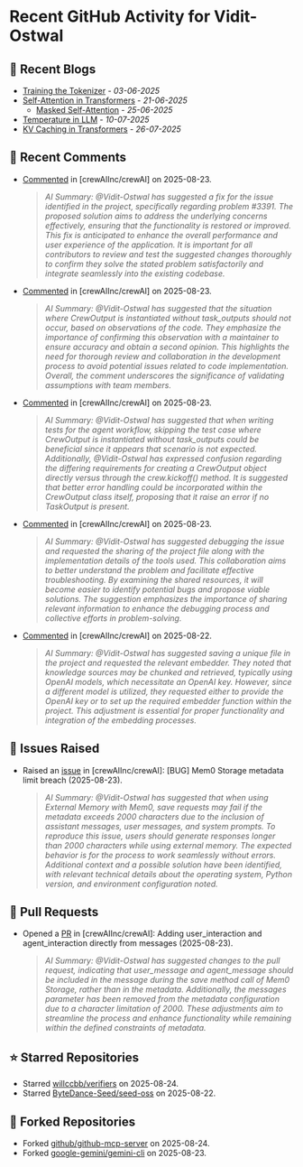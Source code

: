 # Recent GitHub Activity for Vidit-Ostwal

## 📝 Recent Blogs
- [Training the Tokenizer](https://www.notion.so/207e478805d48090b34fcc5c8e8c3c01?v=207e478805d480cfac6c000ca3c80482) - *03-06-2025*
- [Self-Attention in Transformers](https://www.notion.so/viditostwal/Self-Attention-in-Transformers-216e478805d48005b515fac90e1d76e0) - *21-06-2025*
  - [Masked Self-Attention](https://www.notion.so/viditostwal/Self-Attention-in-Transformers-216e478805d48005b515fac90e1d76e0) - *25-06-2025*
- [Temperature in LLM](https://open.substack.com/pub/viditostwal/p/how-does-temperature-changes-the?r=m52qu&utm_campaign=post&utm_medium=web&showWelcomeOnShare=false) - *10-07-2025*
- [KV Caching in Transformers](https://open.substack.com/pub/viditostwal/p/kv-key-value-cache-in-transformers?r=m52qu&utm_campaign=post&utm_medium=web&showWelcomeOnShare=false) - *26-07-2025*
## 💬 Recent Comments
- [Commented](https://github.com/crewAIInc/crewAI/pull/3390#issuecomment-3217132293) in [crewAIInc/crewAI] on 2025-08-23.
  > *AI Summary: @Vidit-Ostwal has suggested a fix for the issue identified in the project, specifically regarding problem #3391. The proposed solution aims to address the underlying concerns effectively, ensuring that the functionality is restored or improved. This fix is anticipated to enhance the overall performance and user experience of the application. It is important for all contributors to review and test the suggested changes thoroughly to confirm they solve the stated problem satisfactorily and integrate seamlessly into the existing codebase.*
- [Commented](https://github.com/crewAIInc/crewAI/issues/3185#issuecomment-3216682728) in [crewAIInc/crewAI] on 2025-08-23.
  > *AI Summary: @Vidit-Ostwal has suggested that the situation where CrewOutput is instantiated without task_outputs should not occur, based on observations of the code. They emphasize the importance of confirming this observation with a maintainer to ensure accuracy and obtain a second opinion. This highlights the need for thorough review and collaboration in the development process to avoid potential issues related to code implementation. Overall, the comment underscores the significance of validating assumptions with team members.*
- [Commented](https://github.com/crewAIInc/crewAI/issues/3185#issuecomment-3216270555) in [crewAIInc/crewAI] on 2025-08-23.
  > *AI Summary: @Vidit-Ostwal has suggested that when writing tests for the agent workflow, skipping the test case where CrewOutput is instantiated without task_outputs could be beneficial since it appears that scenario is not expected. Additionally, @Vidit-Ostwal has expressed confusion regarding the differing requirements for creating a CrewOutput object directly versus through the crew.kickoff() method. It is suggested that better error handling could be incorporated within the CrewOutput class itself, proposing that it raise an error if no TaskOutput is present.*
- [Commented](https://github.com/crewAIInc/crewAI/issues/2885#issuecomment-3216179723) in [crewAIInc/crewAI] on 2025-08-23.
  > *AI Summary: @Vidit-Ostwal has suggested debugging the issue and requested the sharing of the project file along with the implementation details of the tools used. This collaboration aims to better understand the problem and facilitate effective troubleshooting. By examining the shared resources, it will become easier to identify potential bugs and propose viable solutions. The suggestion emphasizes the importance of sharing relevant information to enhance the debugging process and collective efforts in problem-solving.*
- [Commented](https://github.com/crewAIInc/crewAI/issues/3169#issuecomment-3214365725) in [crewAIInc/crewAI] on 2025-08-22.
  > *AI Summary: @Vidit-Ostwal has suggested saving a unique file in the project and requested the relevant embedder. They noted that knowledge sources may be chunked and retrieved, typically using OpenAI models, which necessitate an OpenAI key. However, since a different model is utilized, they requested either to provide the OpenAI key or to set up the required embedder function within the project. This adjustment is essential for proper functionality and integration of the embedding processes.*

## 🐛 Issues Raised
- Raised an [issue](https://github.com/crewAIInc/crewAI/issues/3391) in [crewAIInc/crewAI]: [BUG] Mem0 Storage metadata limit breach (2025-08-23).
  > *AI Summary: @Vidit-Ostwal has suggested that when using External Memory with Mem0, save requests may fail if the metadata exceeds 2000 characters due to the inclusion of assistant messages, user messages, and system prompts. To reproduce this issue, users should generate responses longer than 2000 characters while using external memory. The expected behavior is for the process to work seamlessly without errors. Additional context and a possible solution have been identified, with relevant technical details about the operating system, Python version, and environment configuration noted.*

## 🚀 Pull Requests
- Opened a [PR](https://github.com/crewAIInc/crewAI/pull/3390) in [crewAIInc/crewAI]: Adding user_interaction and agent_interaction directly from messages (2025-08-23).
  > *AI Summary: @Vidit-Ostwal has suggested changes to the pull request, indicating that user_message and agent_message should be included in the message during the save method call of Mem0 Storage, rather than in the metadata. Additionally, the messages parameter has been removed from the metadata configuration due to a character limitation of 2000. These adjustments aim to streamline the process and enhance functionality while remaining within the defined constraints of metadata.*

## ⭐ Starred Repositories
- Starred [willccbb/verifiers](https://github.com/willccbb/verifiers) on 2025-08-24.
- Starred [ByteDance-Seed/seed-oss](https://github.com/ByteDance-Seed/seed-oss) on 2025-08-22.

## 🍴 Forked Repositories
- Forked [github/github-mcp-server](https://github.com/Vidit-Ostwal/github-mcp-server) on 2025-08-24.
- Forked [google-gemini/gemini-cli](https://github.com/Vidit-Ostwal/gemini-cli) on 2025-08-23.
